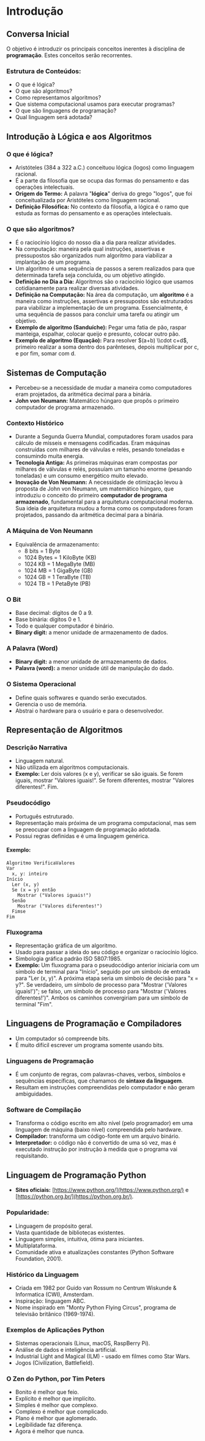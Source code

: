 # Introdução

## Conversa Inicial

O objetivo é introduzir os principais conceitos inerentes à disciplina de **programação**. Estes conceitos serão recorrentes.

### Estrutura de Conteúdos:

  * O que é lógica?
  * O que são algoritmos?
  * Como representamos algoritmos?
  * Que sistema computacional usamos para executar programas?
  * O que são linguagens de programação?
  * Qual linguagem será adotada?

## Introdução à Lógica e aos Algoritmos

### O que é lógica?

  * Aristóteles (384 a 322 a.C.) conceituou lógica (logos) como linguagem racional.
  * É a parte da filosofia que se ocupa das formas do pensamento e das operações intelectuais.
  * **Origem do Termo:** A palavra "**lógica**" deriva do grego "logos", que foi conceitualizada por Aristóteles como linguagem racional.
  * **Definição Filosófica:** No contexto da filosofia, a lógica é o ramo que estuda as formas do pensamento e as operações intelectuais.

### O que são algoritmos?

  * É o raciocínio lógico do nosso dia a dia para realizar atividades.
  * Na computação: maneira pela qual instruções, assertivas e pressupostos são organizados num algoritmo para viabilizar a implantação de um programa.
  * Um algoritmo é uma sequência de passos a serem realizados para que determinada tarefa seja concluída, ou um objetivo atingido.
  * **Definição no Dia a Dia:** Algoritmos são o raciocínio lógico que usamos cotidianamente para realizar diversas atividades.
  * **Definição na Computação:** Na área da computação, um **algoritmo** é a maneira como instruções, assertivas e pressupostos são estruturados para viabilizar a implementação de um programa. Essencialmente, é uma sequência de passos para concluir uma tarefa ou atingir um objetivo.
  * **Exemplo de algoritmo (Sanduíche):** Pegar uma fatia de pão, raspar manteiga, espalhar, colocar queijo e presunto, colocar outro pão.
  * **Exemplo de algoritmo (Equação):** Para resolver $(a+b) \\cdot c+d$, primeiro realizar a soma dentro dos parênteses, depois multiplicar por c, e por fim, somar com d.

## Sistemas de Computação

  * Percebeu-se a necessidade de mudar a maneira como computadores eram projetados, da aritmética decimal para a binária.
  * **John von Neumann:** Matemático húngaro que propôs o primeiro computador de programa armazenado.

### Contexto Histórico

  * Durante a Segunda Guerra Mundial, computadores foram usados para cálculo de mísseis e mensagens codificadas. Eram máquinas construídas com milhares de válvulas e relés, pesando toneladas e consumindo muita energia.
  * **Tecnologia Antiga:** As primeiras máquinas eram compostas por milhares de válvulas e relés, possuíam um tamanho enorme (pesando toneladas) e um consumo energético muito elevado.
  * **Inovação de Von Neumann:** A necessidade de otimização levou à proposta de John von Neumann, um matemático húngaro, que introduziu o conceito do primeiro **computador de programa armazenado**, fundamental para a arquitetura computacional moderna. Sua ideia de arquitetura mudou a forma como os computadores foram projetados, passando da aritmética decimal para a binária.

### A Máquina de Von Neumann

  * Equivalência de armazenamento:
      * 8 bits = 1 Byte
      * 1024 Bytes = 1 KiloByte (KB)
      * 1024 KB = 1 MegaByte (MB)
      * 1024 MB = 1 GigaByte (GB)
      * 1024 GB = 1 TeraByte (TB)
      * 1024 TB = 1 PetaByte (PB)

### O Bit

  * Base decimal: dígitos de 0 a 9.
  * Base binária: dígitos 0 e 1.
  * Todo e qualquer computador é binário.
  * **Binary digit:** a menor unidade de armazenamento de dados.

### A Palavra (Word)

  * **Binary digit:** a menor unidade de armazenamento de dados.
  * **Palavra (word):** a menor unidade útil de manipulação do dado.

### O Sistema Operacional

  * Define quais softwares e quando serão executados.
  * Gerencia o uso de memória.
  * Abstrai o hardware para o usuário e para o desenvolvedor.

## Representação de Algoritmos

### Descrição Narrativa

  * Linguagem natural.
  * Não utilizada em algoritmos computacionais.
  * **Exemplo:** Ler dois valores (x e y), verificar se são iguais. Se forem iguais, mostrar "Valores iguais\!". Se forem diferentes, mostrar "Valores diferentes\!". Fim.

### Pseudocódigo

  * Português estruturado.
  * Representação mais próxima de um programa computacional, mas sem se preocupar com a linguagem de programação adotada.
  * Possui regras definidas e é uma linguagem genérica.

#### Exemplo:

```
Algoritmo VerificaValores
Var
  x, y: inteiro
Início
  Ler (x, y)
  Se (x = y) então
    Mostrar ("Valores iguais!")
  Senão
    Mostrar ("Valores diferentes!")
  Fimse
Fim
```

### Fluxograma

  * Representação gráfica de um algoritmo.
  * Usado para passar a ideia do seu código e organizar o raciocínio lógico.
  * Simbologia gráfica padrão ISO 5807:1985.
  * **Exemplo:** Um fluxograma para o pseudocódigo anterior iniciaria com um símbolo de terminal para "Início", seguido por um símbolo de entrada para "Ler (x, y)". A próxima etapa seria um símbolo de decisão para "x = y?". Se verdadeiro, um símbolo de processo para "Mostrar ('Valores iguais\!')"; se falso, um símbolo de processo para "Mostrar ('Valores diferentes\!')". Ambos os caminhos convergiriam para um símbolo de terminal "Fim".

## Linguagens de Programação e Compiladores

  * Um computador só compreende bits.
  * É muito difícil escrever um programa somente usando bits.

### Linguagens de Programação

  * É um conjunto de regras, com palavras-chaves, verbos, símbolos e sequências específicas, que chamamos de **sintaxe da linguagem**.
  * Resultam em instruções compreendidas pelo computador e não geram ambiguidades.

### Software de Compilação

  * Transforma o código escrito em alto nível (pelo programador) em uma linguagem de máquina (baixo nível) compreendida pelo hardware.
  * **Compilador:** transforma um código-fonte em um arquivo binário.
  * **Interpretador:** o código não é convertido de uma só vez, mas é executado instrução por instrução à medida que o programa vai requisitando.

## Linguagem de Programação Python

  * **Sites oficiais:** [https://www.python.org/](https://www.python.org/) e [https://python.org.br/](https://python.org.br/).

### Popularidade:

  * Linguagem de propósito geral.
  * Vasta quantidade de bibliotecas existentes.
  * Linguagem simples, intuitiva, ótima para iniciantes.
  * Multiplataforma.
  * Comunidade ativa e atualizações constantes (Python Software Foundation, 2001).

### Histórico da Linguagem

  * Criada em 1982 por Guido van Rossum no Centrum Wiskunde & Informatica (CWI), Amsterdam.
  * Inspiração: linguagem ABC.
  * Nome inspirado em "Monty Python Flying Circus", programa de televisão britânico (1969-1974).

### Exemplos de Aplicações Python

  * Sistemas operacionais (Linux, macOS, RaspBerry Pi).
  * Análise de dados e inteligência artificial.
  * Industrial Light and Magical (ILM) - usado em filmes como Star Wars.
  * Jogos (Civilization, Battlefield).

### O Zen do Python, por Tim Peters

  * Bonito é melhor que feio.
  * Explícito é melhor que implícito.
  * Simples é melhor que complexo.
  * Complexo é melhor que complicado.
  * Plano é melhor que aglomerado.
  * Legibilidade faz diferença.
  * Agora é melhor que nunca.